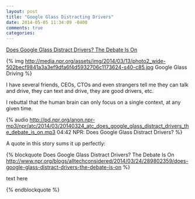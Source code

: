 ```yaml
---
layout: post
title: "Google Glass Distracting Drivers"
date: 2014-05-05 11:34:09 -0400
comments: true
categories: 
---
```

[Does Google Glass Distract Drivers? The Debate Is On](http://www.npr.org/blogs/alltechconsidered/2014/03/24/289802359/does-google-glass-distract-drivers-the-debate-is-on)

{% img http://media.npr.org/assets/img/2014/03/13/photo2_wide-502becf9841a3a3ef9dfa6f4d5932706c1173624-s40-c85.jpg Google Glass Driving %}

I have several friends, CEOs, CTOs and even strangers tell me they can talk and drive, they can text and drive, they are good drivers, etc.

I rebuttal that the human brain can only focus on a single context, at any given time.

{% audio http://pd.npr.org/anon.npr-mp3/npr/atc/2014/03/20140324_atc_does_google_glass_distract_drivers_the_debate_is_on.mp3 04:42 NPR: Does Google Glass Distract Drivers? %}

A quote in this story sums it up perfectly:

{% blockquote Does Google Glass Distract Drivers? The Debate Is On http://www.npr.org/blogs/alltechconsidered/2014/03/24/289802359/does-google-glass-distract-drivers-the-debate-is-on %}

text here

{% endblockquote %}